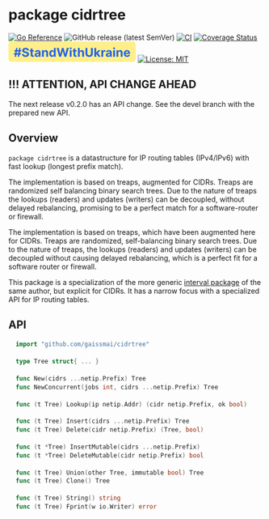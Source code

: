 # package cidrtree
[![Go Reference](https://pkg.go.dev/badge/github.com/gaissmai/cidrtree.svg)](https://pkg.go.dev/github.com/gaissmai/cidrtree#section-documentation)
![GitHub release (latest SemVer)](https://img.shields.io/github/v/release/gaissmai/cidrtree)
[![CI](https://github.com/gaissmai/cidrtree/actions/workflows/go.yml/badge.svg)](https://github.com/gaissmai/cidrtree/actions/workflows/go.yml)
[![Coverage Status](https://coveralls.io/repos/github/gaissmai/cidrtree/badge.svg)](https://coveralls.io/github/gaissmai/cidrtree)
[![Stand With Ukraine](https://raw.githubusercontent.com/vshymanskyy/StandWithUkraine/main/badges/StandWithUkraine.svg)](https://stand-with-ukraine.pp.ua)
[![License: MIT](https://img.shields.io/badge/License-MIT-yellow.svg)](https://opensource.org/licenses/MIT)

## !!! ATTENTION, API CHANGE AHEAD

The next release v0.2.0 has an API change. See the devel branch with the prepared new API.

## Overview

`package cidrtree` is a datastructure for IP routing tables (IPv4/IPv6) with fast lookup (longest prefix match).

The implementation is based on treaps, augmented for CIDRs. Treaps are randomized self balancing binary search trees. Due to the nature of treaps the lookups (readers) and updates (writers) can be decoupled, without delayed rebalancing, promising to be a perfect match for a software-router or firewall.

The implementation is based on treaps, which have been augmented here for CIDRs. Treaps are randomized, self-balancing binary search trees. Due to the nature of treaps, the lookups (readers) and updates (writers) can be decoupled without causing delayed rebalancing, which is a perfect fit for a software router or firewall.

This package is a specialization of the more generic [interval package] of the same author,
but explicit for CIDRs. It has a narrow focus with a specialized API for IP routing tables.

[interval package]: https://github.com/gaissmai/interval

## API
```go
  import "github.com/gaissmai/cidrtree"

  type Tree struct{ ... }

  func New(cidrs ...netip.Prefix) Tree
  func NewConcurrent(jobs int, cidrs ...netip.Prefix) Tree

  func (t Tree) Lookup(ip netip.Addr) (cidr netip.Prefix, ok bool)

  func (t Tree) Insert(cidrs ...netip.Prefix) Tree
  func (t Tree) Delete(cidr netip.Prefix) (Tree, bool)

  func (t *Tree) InsertMutable(cidrs ...netip.Prefix)
  func (t *Tree) DeleteMutable(cidr netip.Prefix) bool

  func (t Tree) Union(other Tree, immutable bool) Tree
  func (t Tree) Clone() Tree

  func (t Tree) String() string
  func (t Tree) Fprint(w io.Writer) error
```
